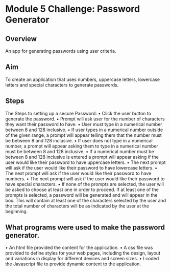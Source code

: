 # Module 5 Challenge: Password Generator

## Overview

An app for generating passwords using user criteria.

## Aim

To create an application that uses numbers, uppercase letters, lowercase letters and special characters to generate passwords.

## Steps

The Steps to setting up a secure Password:
•	Click the user button to generate the password.
•	Prompt will ask user for the number of characters they want their password to have.
•	User must type in a numerical number between 8 and 128 inclusive.
•	If user types in a numerical number outside of the given range, a prompt will appear telling them that the number must be between 8 and 128 inclusive.
•	If user does not type in a numerical number, a prompt will appear asking them to type in a numerical number must be between 8 and 128 inclusive.
•	If a numerical number must be between 8 and 128 inclusive is entered a prompt will appear asking if the user would like their password to have uppercase letters.
•	The next prompt will ask if the user would like their password to have lowercase letters.
•	The next prompt will ask if the user would like their password to have numbers.
•	The next prompt will ask if the user would like their password to have special characters.
•	If none of the prompts are selected, the user will be asked to choose at least one in order to proceed.
If at least one of the prompts is selected, a password will be generated and will appear in the box. This will contain at least one of the characters selected by the user and the total number of characters will be as indicated by the user at the beginning. 

## What programs were used to make the password generator.

•	An html file provided the content for the application.
•	A css file was provided to define styles for your web pages, including the design, layout and variations in display for different devices and screen sizes. 
•	I coded the Javascript file to provide dynamic content to the application.

